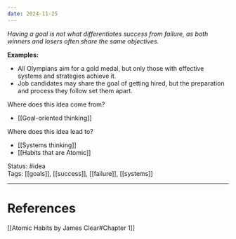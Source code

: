 ```yaml
---
date: 2024-11-25
---
```

_Having a goal is not what differentiates success from failure, as both winners and losers often share the same objectives._

**Examples:**
- All Olympians aim for a gold medal, but only those with effective systems and strategies achieve it.
- Job candidates may share the goal of getting hired, but the preparation and process they follow set them apart.

Where does this idea come from?  
- [[Goal-oriented thinking]]

Where does this idea lead to?  
- [[Systems thinking]]
- [[Habits that are Atomic]]

Status: #idea  
Tags: [[goals]], [[success]], [[failure]], [[systems]]

---
# References
[[Atomic Habits by James Clear#Chapter 1]]